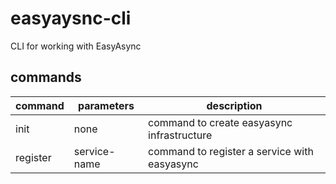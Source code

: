 # easyaysnc-cli
CLI for working with EasyAsync 

## commands

| command  | parameters   | description                                  |
|----------|--------------|----------------------------------------------|
| init     | none         | command to create easyasync infrastructure   |
| register | service-name | command to register a service with easyasync |